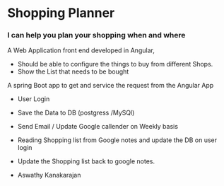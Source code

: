 # Shopping Planner

### I can help you plan your shopping when and where

A Web Application front end developed in Angular, 

* Should be able to configure the things to buy from different Shops.
* Show the List that needs to be bought

A spring Boot app to get and service the request from the Angular App

* User Login
* Save the Data to DB (postgress /MySQl)
* Send Email / Update Google callender on Weekly basis
* Reading Shopping list from Google notes and update the DB on user login
* Update the Shopping list back to google notes.


* Aswathy Kanakarajan
